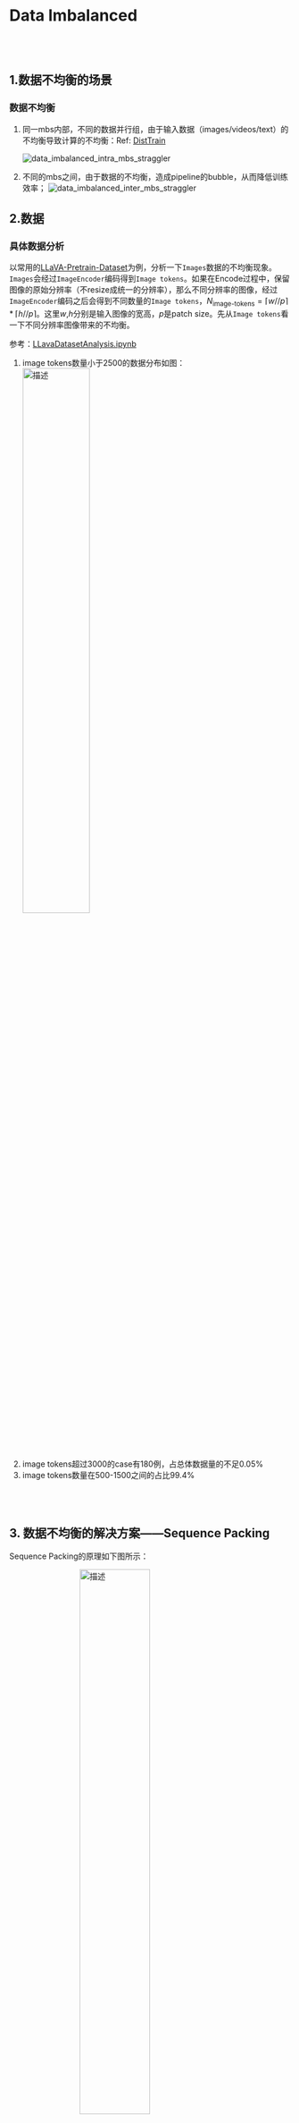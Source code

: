 # Data Imbalanced

<br><br>

## 1.数据不均衡的场景 

### 数据不均衡
1. 同一mbs内部，不同的数据并行组，由于输入数据（images/videos/text）的不均衡导致计算的不均衡：Ref: [DistTrain](https://arxiv.org/abs/2408.04275)
   
    ![data_imbalanced_intra_mbs_straggler](./images/data_imbalanced/data_imbalanced_intra_mbs_straggler.png)

2. 不同的mbs之间，由于数据的不均衡，造成pipeline的bubble，从而降低训练效率；
![data_imbalanced_inter_mbs_straggler](./images/data_imbalanced/data_imbalanced_inter_mbs_straggler.png)

## 2.数据

### 具体数据分析

以常用的[LLaVA-Pretrain-Dataset](https://huggingface.co/datasets/liuhaotian/LLaVA-Pretrain)为例，分析一下`Images`数据的不均衡现象。`Images`会经过`ImageEncoder`编码得到`Image tokens`。如果在Encode过程中，保留图像的原始分辨率（不resize成统一的分辨率），那么不同分辨率的图像，经过`ImageEncoder`编码之后会得到不同数量的`Image tokens`，$N_{\text{image-tokens}}=\lceil{w//p}\rceil*\lceil{h//p}\rceil$。这里$w$,$h$分别是输入图像的宽高，$p$是patch size。先从`Image tokens`看一下不同分辨率图像带来的不均衡。

参考：[LLavaDatasetAnalysis.ipynb](./LLavaDatasetAnalysis.ipynb)

1. image tokens数量小于2500的数据分布如图：
   <img src="./images/data_imbalanced/data_imbalanced_llava_datasets_stat_lessthan2500.png" alt="描述" width="50%">
2. image tokens超过3000的case有180例，占总体数据量的不足0.05%
3. image tokens数量在500-1500之间的占比99.4%

<br><br>

## 3. 数据不均衡的解决方案——Sequence Packing

Sequence Packing的原理如下图所示：

<img src="./images/data_imbalanced/sequence_packing_principle.png" alt="描述" width="50%" style="display: block; margin: 0 auto;">

<br>

## 4. 代码实现

### 相关参数选取

```
--packing-seq-length 8192
--packing-buffer-size 100
```

Ref: [dataset_helpers.py](https://github.com/NVIDIA/Megatron-LM/blob/4429e8ebe21fb011529d7401c370841ce530785a/examples/multimodal/dataset_helpers.py#L49)

![](./images/data_imbalanced/code_image_task_sample_packed.png)





<br>

## 5.试验

### 试验1：单卡H20

Configuration:
* H20 96G, single GPU
* image_tiles: 1-20, images tokens: 256-5120, mbs=1, gbs=2, dp=2
  
|packing sequence| time per sample (ms)|buffer size|packing sequence length|sequence length|
|:--------------:|:-------------------:|:---------:|:---------------------:|:-------------:|
|disabled|1585.5|100|8k|8k|
|enabled |1007.5|100|8k|8k|

**speedup: 57.4%**

<br>

### 试验2：2卡H20, TP1PP1DP2, 模拟：同一mbs内部，不同的数据并行组，由于输入数据（images/videos/text）的不均衡导致计算的不均衡

Configuration:
* H20 96G, 2GPUs
* image_tiles: 1-20, images tokens: 256-5120, mbs=1, gbs=2, dp=2

|packing sequence| time per sample (ms)|buffer size|packing sequence length|sequence length|
|:--------------:|:-------------------:|:---------:|:---------------------:|:-------------:|
|disabled|817.1|100|8k|8k|
|enabled |532.2|100|8k|8k|


**speedup: 53.5%**

<br>

* 下图：为了更明显的看出**intra mbs**的数据不均衡场景对训练效率的影响，将两个数据并行组的数据设计的极不均衡，如DP1上的数据为2 image tiles (256 image tokens), DP0上的数据为20 image tiles。从下面的timeline可以看出：
    1. DP1的训练执行很快，大量的时间在等待DP0执行，通讯等待浪费了大量时间；
    2. DP1上kernel的执行间隔有大量的空闲，执行效率低下；
    3. 经常看大量的空闲时由launch atten kernel造成的，为何？？？
   
        **DP0, 20 image tiles, DP1, 2 image tiles: no sequence packing**
        ![nsys_data_imbalanced_intra_mbs_straggler](./images/data_imbalanced/nsys_data_imbalanced_intra_mbs_straggler.png)

* 作为对比，当开启了sequence packing，如下图是一个实际数据运行的例子：
    1. 两个DP通信组的负载相对更均衡，虽然无法做到完全均衡，但是与上述试验对比，两个DP rank之间的通信等待时间明显更少；
    2. 对比上述试验，kernel之间不在有大量的空白；
    ![nsys_data_imbalanced_intra_mbs_straggler_sequence_packing](./images/data_imbalanced/nsys_data_imbalanced_intra_mbs_straggler_sequence_packing.png
    )

<br>

### 试验3：

Configuration:
* H20 96G, 2GPUs
* image_tiles: 1-20, images tokens: 256-5120, mbs=1, gbs=32, dp=2

Script:
```
CUDA_VISIBLE_DEVICES=4,5 ./examples/multimodal/pretrain_mistral_clip_packed_sql_script.sh -1 -1 8192 9000 9000 m1gb32-rand_1-20_4000samples_2gpu

CUDA_VISIBLE_DEVICES=6,7 ./examples/multimodal/pretrain_mistral_clip_packed_sql_script.sh 8192 100 8192 9000 9000 m1gb32-rand_1-20_4000samples_2gpu
```

|packing sequence| time per sample (ms)|buffer size|packing sequence length|sequence length|
|:--------------:|:-------------------:|:---------:|:---------------------:|:-------------:|
|disabled|769.2|100|8k|8k|
|enabled |526.2|100|8k|8k|

**speedup: 46.2%**

* 当不使能sequence packing时，两个DP rank之间会有大量通信等待的时间，浪费计算资源；当使能sequence packing时，两个DP rank之间的负载更加均衡，计算资源利用率更高。

    ![nsys_data_imbalanced_inter_mbs_straggler](./images/data_imbalanced/nsys_data_imbalanced_inter_mbs_straggler.png)


<br><br>

****


# 参考资料
1. [Sequence Packing](https://docs.nvidia.com/nemo-framework/user-guide/24.12/nemotoolkit/features/optimizations/sequence_packing.html)
2. [Sequence Packing for NeVA](https://docs.nvidia.com/nemo-framework/user-guide/24.12/nemotoolkit/multimodal/mllm/sequence_packing.html)
3. [DistTrain: Addressing Model and Data Heterogeneity with Disaggregated Training for Multimodal Large Language Models](https://arxiv.org/abs/2408.04275)
4. [OmniBal: Towards Fast Instruct-tuning for Vision-Language Models via Omniverse Computation Balance](https://arxiv.org/abs/2407.20761)
